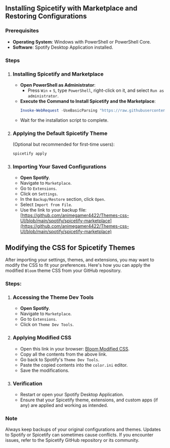 ## Installing Spicetify with Marketplace and Restoring Configurations

### Prerequisites

- **Operating System**: Windows with PowerShell or PowerShell Core.
- **Software**: Spotify Desktop Application installed.

### Steps

1. ### Installing Spicetify and Marketplace

   - **Open PowerShell as Administrator**:
     - Press `Win` + `S`, type `PowerShell`, right-click on it, and select `Run as administrator`.
   - **Execute the Command to Install Spicetify and the Marketplace**:
     ```powershell
     Invoke-WebRequest -UseBasicParsing "https://raw.githubusercontent.com/spicetify/spicetify-marketplace/main/resources/install.ps1" | Invoke-Expression
     ```
   - Wait for the installation script to complete.

2. ### Applying the Default Spicetify Theme
   (Optional but recommended for first-time users):

   ```powershell
   spicetify apply
   ```

3. ### Importing Your Saved Configurations

   - **Open Spotify**.
   - Navigate to `Marketplace`.
   - Go to `Extensions`.
   - Click on `Settings`.
   - In the `Backup/Restore` section, click `Open`.
   - Select `Import from File`.
   - Use the link to your backup file: [https://github.com/animegamer4422/Themes-css-UI/blob/main/spotify/spicetify-marketplace](https://github.com/animegamer4422/Themes-css-UI/blob/main/spotify/spicetify-marketplace)

## Modifying the CSS for Spicetify Themes

After importing your settings, themes, and extensions, you may want to modify the CSS to fit your preferences. Here's how you can apply the modified `Bloom` theme CSS from your GitHub repository.

### Steps:

1. ### Accessing the Theme Dev Tools

   - **Open Spotify**.
   - Navigate to `Marketplace`.
   - Go to `Extensions`.
   - Click on `Theme Dev Tools`.

2. ### Applying Modified CSS

   - Open this link in your browser: [Bloom Modified CSS](https://github.com/animegamer4422/Themes-css-UI/blob/main/spotify/bloom-modified-css).
   - Copy all the contents from the above link.
   - Go back to Spotify's `Theme Dev Tools`.
   - Paste the copied contents into the `color.ini` editor.
   - Save the modifications.

4. ### Verification

   - Restart or open your Spotify Desktop Application.
   - Ensure that your Spicetify theme, extensions, and custom apps (if any) are applied and working as intended.

### Note

Always keep backups of your original configurations and themes. Updates to Spotify or Spicetify can sometimes cause conflicts. If you encounter issues, refer to the Spicetify GitHub repository or its community.
